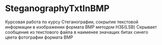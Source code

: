 # SteganographyTxtInBMP
Курсовая работа по курсу Стеганографии, сокрытие текстовой информации в изображении формата BMP методом НЗБ(LSB)
Скрывает сообщение из текстового файла в наименее значащих битах синего цвета фотографии формата BMP
